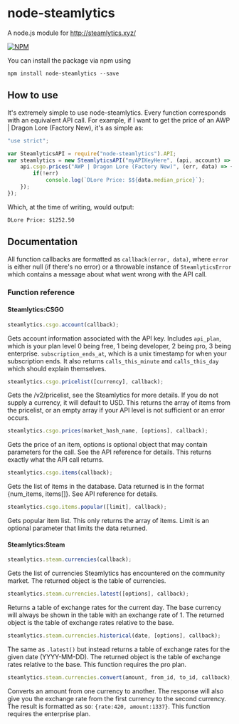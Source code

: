 # node-steamlytics
A node.js module for http://steamlytics.xyz/

[![NPM](https://nodei.co/npm/node-steamlytics.png?downloads&downloadRank&stars)](https://nodei.co/npm/node-steamlytics/)

You can install the package via npm using
```
npm install node-steamlytics --save
```
## How to use

It's extremely simple to use node-steamlytics. Every function corresponds with an equivalent API call. For example, if I want to get the price of an AWP | Dragon Lore (Factory New), it's as simple as:
```js
"use strict";

var SteamlyticsAPI = require("node-steamlytics").API;
var steamlytics = new SteamlyticsAPI("myAPIKeyHere", (api, account) => { // function called when API ready
	api.csgo.prices("AWP | Dragon Lore (Factory New)", (err, data) => {
		if(!err) 
			console.log(`DLore Price: $${data.median_price}`);
	});
});
```
Which, at the time of writing, would output:
```
DLore Price: $1252.50
```
## Documentation
All function callbacks are formatted as `callback(error, data)`, where `error` is either null (if there's no error) or a throwable instance of `SteamlyticsError` which contains a message about what went wrong with the API call.

### Function reference

#### Steamlytics:CSGO

```js
steamlytics.csgo.account(callback);
```
Gets account information associated with the API key. Includes `api_plan`, which is your plan level 0 being free, 1 being developer, 2 being pro, 3 being enterprise. `subscription_ends_at`, which is a unix timestamp for when your subscription ends. It also returns `calls_this_minute` and `calls_this_day` which should explain themselves.
```js
steamlytics.csgo.pricelist([currency], callback);
```
Gets the /v2/pricelist, see the Steamlytics for more details. If you do not supply a currency, it will default to USD. This returns the array of items from the pricelist, or an empty array if your API level is not sufficient or an error occurs.
```js
steamlytics.csgo.prices(market_hash_name, [options], callback);
```
Gets the price of an item, options is optional object that may contain parameters for the call. See the API reference for details. This returns exactly what the API call returns.
```js
steamlytics.csgo.items(callback);
```
Gets the list of items in the database. Data returned is in the format {num_items, items[]}. See API reference for details.
```js
steamlytics.csgo.items.popular([limit], callback);
```
Gets popular item list. This only returns the array of items. Limit is an optional parameter that limits the data returned.

#### Steamlytics:Steam

```js
steamlytics.steam.currencies(callback);
```
Gets the list of currencies Steamlytics has encountered on the community market. The returned object is the table of currencies.
```js
steamlytics.steam.currencies.latest([options], callback);
```
Returns a table of exchange rates for the current day. The base currency will always be shown in the table with an exchange rate of 1. The returned object is the table of exchange rates relative to the base.
```js
steamlytics.steam.currencies.historical(date, [options], callback);
```
The same as `.latest()` but instead returns a table of exchange rates for the given date (YYYY-MM-DD). The returned object is the table of exchange rates relative to the base. This function requires the pro plan.
```js
steamlytics.steam.currencies.convert(amount, from_id, to_id, callback);
```
Converts an amount from one currency to another. The response will also give you the exchange rate from the first currency to the second currency. The result is formatted as so: `{rate:420, amount:1337}`. This function requires the enterprise plan.